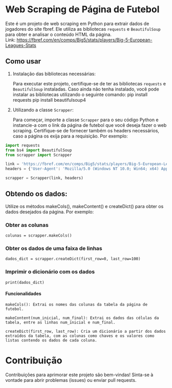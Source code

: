 # Web Scraping de Página de Futebol

Este é um projeto de web scraping em Python para extrair dados de jogadores do site fbref. Ele utiliza as bibliotecas `requests` e `BeautifulSoup` para obter e analisar o conteúdo HTML da página.  
Link: https://fbref.com/en/comps/Big5/stats/players/Big-5-European-Leagues-Stats

## Como usar

1. Instalação das bibliotecas necessárias:

   Para executar este projeto, certifique-se de ter as bibliotecas `requests` e `BeautifulSoup` instaladas. Caso ainda não tenha instalado, você pode instalar as bibliotecas utilizando o seguinte comando:
    pip install requests
    pip install beautifulsoup4

2. Utilizando a classe `Scrapper`:

    Para começar, importe a classe `Scrapper` para o seu código Python e instancie-a com o link da página de futebol que você deseja fazer o web scraping. Certifique-se de fornecer também os headers necessários, caso a página os exija para a requisição. Por exemplo:

```python
import requests
from bs4 import BeautifulSoup
from scrapper import Scrapper

link = 'https://fbref.com/en/comps/Big5/stats/players/Big-5-European-Leagues-Stats'
headers = {'User-Agent': 'Mozilla/5.0 (Windows NT 10.0; Win64; x64) AppleWebKit/537.36 (KHTML, like Gecko) Chrome/58.0.3029.110 Safari/537.3'}

scrapper = Scrapper(link, headers) 
```  

## Obtendo os dados:

Utilize os métodos makeCols(), makeContent() e createDict() para obter os dados desejados da página. Por exemplo:  
  
### Obter as colunas
    colunas = scrapper.makeCols()

### Obter os dados de uma faixa de linhas
    dados_dict = scrapper.createDict(first_row=0, last_row=100)
 
### Imprimir o dicionário com os dados
    print(dados_dict)

#### Funcionalidades

    makeCols(): Extrai os nomes das colunas da tabela da página de futebol.

    makeContent(num_inicial, num_final): Extrai os dados das células da tabela, entre as linhas num_inicial e num_final.

    createDict(first_row, last_row): Cria um dicionário a partir dos dados extraídos da tabela, com as colunas como chaves e os valores como listas contendo os dados de cada coluna.

# Contribuição

Contribuições para aprimorar este projeto são bem-vindas! Sinta-se à vontade para abrir problemas (issues) ou enviar pull requests.  